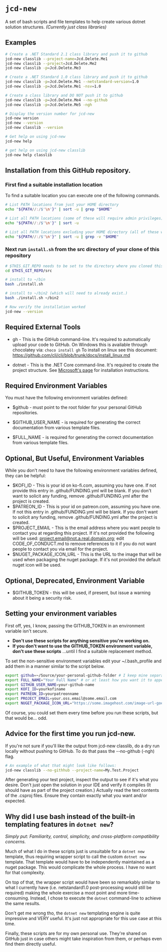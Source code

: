 # `jcd-new`

A set of bash scripts and file templates to help create various dotnet solution structures. *(Currently just class libraries)*

## Examples
```bash
# Create a .NET Standard 2.1 class library and push it to github 
jcd-new classlib --project-name=Jcd.Delete.Me1
jcd-new classlib --project=Jcd.Delete.Me2
jcd-new classlib -p=Jcd.Delete.Me3

# Create a .NET Standard 1.0 class library and push it to github 
jcd-new classlib -p=Jcd.Delete.Me1 --netstandard-version=1.0
jcd-new classlib -p=Jcd.Delete.Me1 -nsv=1.0

# Create a class library and DO NOT push it to github 
jcd-new classlib -p=Jcd.Delete.Me4 --no-github 
jcd-new classlib -p=Jcd.Delete.Me5 -ngh

# Display the version number for jcd-new
jcd-new version
jcd-new --version
jcd-new classlib --version

# Get help on using jcd-new
jcd-new help

# get help on using jcd-new classlib
jcd-new help classlib
```

## Installation from this GitHub repository.

### First find a suitable installation location

To find a suitable location you can execute one of the following commands.
```bash
# List PATH locations from just your HOME directory 
echo "${PATH//:/$'\n'}" | sort -u | grep "$HOME"

# List all PATH locations (some of these will require admin privileges) 
echo "${PATH//:/$'\n'}" | sort -u 

# List all PATH locations excluding your HOME directory (all of these will require admin privileges) 
echo "${PATH//:/$'\n'}" | sort -u | grep -v "$HOME"
```

### Next run `install.sh` from the src directory of your clone of this repository
```bash
# $THIS_GIT_REPO needs to be set to the directory where you cloned this repository, or you can manually substitute the correct value.
cd $THIS_GIT_REPO/src

# install to ~/bin
bash ./install.sh

# install to ~/bin2 (which will need to already exist.)
bash ./install.sh ~/bin2

# Now verify the installation worked
jcd-new --version
```

## Required External Tools

* gh - This is the GitHub command-line. It's required to automatically upload your code to GitHub.
  On Windows this is available through chocolatey via: ```choco install gh```
  To install on linux see this document: https://github.com/cli/cli/blob/trunk/docs/install_linux.md

* dotnet - This is the .NET Core command-line. It's required to create the project structure. 
  See [Microsoft's page](https://dotnet.microsoft.com/en-us/download) for installation instructions.

## Required Environment Variables

You must have the following environment variables defined:
* $github - must point to the root folder for your personal GitHub repositories.

* $GITHUB_USER_NAME - is required for generating the correct documentation from various template files.

* $FULL_NAME - is required for generating the correct documentation from various template files.

## Optional, But Useful, Environment Variables 

While you don't need to have the following environment variables defined, they can be helpful:

* $KOFI_ID - This is your id on ko-fi.com, assuming you have one. If not provide this entry in .github/FUNDING.yml will be blank.
  If you don't want to solicit any funding, remove .github/FUNDING.yml after the project is created.
* $PATREON_ID - This is your id on patreon.com, assuming you have one. If not this entry in .github/FUNDING.yml will be blank.
  If you don't want to solicit any funding, remove .github/FUNDING.yml after the project is created.
* $PROJECT_EMAIL - This is the email address where you want people to contact you at regarding this project.
  If it's not provided the following will be used: project.email@not.a.real.domain.org; edit CODE_OF_CONDUCT.md
  to remove references to it if you do not want people to contact you via email for the project.
* $NUGET_PACKAGE_ICON_URL - This is the URL to the image that will be used when packaging the nuget package. If it's 
  not provided the default nuget icon will be used.

## Optional, Deprecated, Environment Variable

* $GITHUB_TOKEN - this will be used, if present, but issue a warning about it being a security risk.

## Setting your environment variables
First off, yes, I know, passing the GITHUB_TOKEN in an environment variable isn't secure.
* **Don't use these scripts for anything sensitive you're working on.**
* **If you don't want to use the GITHUB_TOKEN environment variable, don't use these scripts** ...until I find a suitable 
  replacement method.

To set the non-sensitive environment variables edit your ~/.bash_profile and add them in a 
manner similar to the script below.
```bash
export github=~/Source/your-personal-github-folder # I keep mine separate from others' for personal edification. 
export FULL_NAME="Your Full Name" # or at least how you want it to appear in the LICENSE file.
export GITHUB_USER_NAME=your-github-name
export KOFI_ID=yourkofiname
export PATREON_ID=yourpatreonname
export PROJECT_EMAIL=your.oss.email@some.email.com
export NUGET_PACKAGE_ICON_URL="https://some.imagehost.com/image-url-goes-here"
```

Of course, you could set them every time before you run these scripts, but that would be... odd.

## Advice for the first time you run jcd-new.

If you're not sure if you'll like the output from jcd-new classlib, do a dry run locally without pushing to GitHub.
To do that pass the --no-github (-ngh) flag.
```bash
# An example of what that might look like follows:
jcd-new classlib --no-githhub --project-name=My.Test.Project
```
After generating your test project, inspect the output to see if it's what you desire. Don't just open the solution in
your IDE and verify it compiles (It should have as part of the project creation.) Actually read the text contents of the
.csproj files. Ensure they contain exactly what you want and/or expected.

## Why did I use bash instead of the built-in templating features in `dotnet new`?

*Simply put: Familiarity, control, simplicity, and cross-platform compatibility concerns.*

Much of what I do in these scripts just is unsuitable for a `dotnet new` template, thus requiring wrapper script to call
the custom `dotnet new` template. That template would have to be independently maintained as a nuget package. This would 
complicate the whole process. I have no want for that complexity. 

On top of that, the wrapper script would have been so remarkably similar to what I currently have (i.e. netstandard1.0 
post-processing would still be required) making the whole exercise a moot point and more time-consuming. Instead, I chose
to execute the `dotnet` command-line to achieve the same results.

Don't get me wrong tho, the `dotnet new` templating engine is quite impressive and VERY useful. It's just not appropriate 
for this use case at this time.

Finally, these scripts are for my own personal use. They're shared on GitHub just in case others might take inspiration 
from them, or perhaps even find them directly useful. 